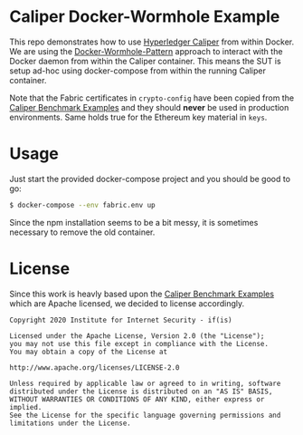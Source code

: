 # Caliper Docker-Wormhole Example

This repo demonstrates how to use [Hyperledger Caliper](https://github.com/hyperledger/caliper) from within Docker.
We are using the [Docker-Wormhole-Pattern](https://ro14nd.de/Docker-Wormhole-Pattern) approach to interact with the Docker daemon from within the Caliper container. This means the SUT is setup ad-hoc using docker-compose from within the running Caliper container.

Note that the Fabric certificates in `crypto-config` have been copied from the [Caliper Benchmark Examples](https://github.com/hyperledger/caliper-benchmarks) and they should **never** be used in production environments. Same holds true for the Ethereum key material in `keys`.

# Usage

Just start the provided docker-compose project and you should be good to go:

```bash
$ docker-compose --env fabric.env up
```

Since the npm installation seems to be a bit messy, it is sometimes necessary to remove the old container.

# License

Since this work is heavly based upon the [Caliper Benchmark Examples](https://github.com/hyperledger/caliper-benchmarks) which are Apache licensed, we decided to license accordingly.

    Copyright 2020 Institute for Internet Security - if(is)

    Licensed under the Apache License, Version 2.0 (the "License");
    you may not use this file except in compliance with the License.
    You may obtain a copy of the License at

    http://www.apache.org/licenses/LICENSE-2.0

    Unless required by applicable law or agreed to in writing, software
    distributed under the License is distributed on an "AS IS" BASIS,
    WITHOUT WARRANTIES OR CONDITIONS OF ANY KIND, either express or implied.
    See the License for the specific language governing permissions and
    limitations under the License.